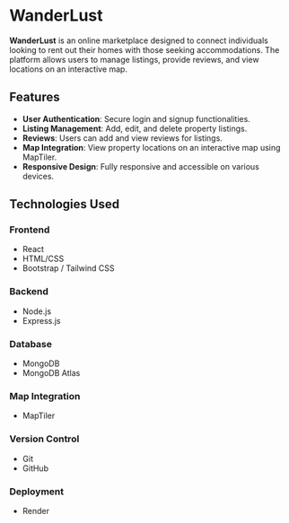 # WanderLust

**WanderLust** is an online marketplace designed to connect individuals looking to rent out their homes with those seeking accommodations. The platform allows users to manage listings, provide reviews, and view locations on an interactive map.

## Features

- **User Authentication**: Secure login and signup functionalities.
- **Listing Management**: Add, edit, and delete property listings.
- **Reviews**: Users can add and view reviews for listings.
- **Map Integration**: View property locations on an interactive map using MapTiler.
- **Responsive Design**: Fully responsive and accessible on various devices.

## Technologies Used

### Frontend

- React
- HTML/CSS
- Bootstrap / Tailwind CSS

### Backend

- Node.js
- Express.js

### Database

- MongoDB
- MongoDB Atlas

### Map Integration

- MapTiler

### Version Control

- Git
- GitHub

### Deployment
- Render
